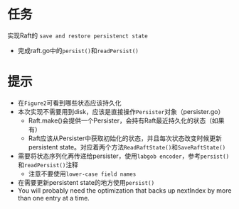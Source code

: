 # 任务
实现Raft的 `save and restore persistenct state`
- 完成raft.go中的`persist()`和`readPersist()`
# 提示
- 在`Figure2`可看到哪些状态应该持久化
- 本次实现不需要用到disk，应该是直接操作`Persister`对象（persister.go）
	- Raft.make()会提供一个Persister，会持有Raft最近持久化的状态（如果有）
	- Raft应该从Persister中获取初始化的状态，并且每次状态改变时候更新persistent state。对应着两个方法`ReadRaftState()`和`SaveRaftState()`
- 需要将状态序列化再传递给persister，使用`labgob encoder`，参考`persist()`和`readPersist()`注释
	- 注意不要使用`lower-case field names`
- 在需要更新persistent state的地方使用`persist()`
- You will probably need the optimization that backs up nextIndex by more than one entry at a time.